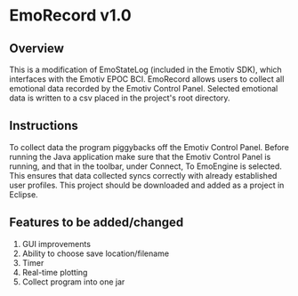 # EmoRecord v1.0

## Overview

This is a modification of EmoStateLog (included in the Emotiv SDK), which interfaces with the Emotiv EPOC BCI. EmoRecord allows users to collect all emotional data recorded by the Emotiv Control Panel. Selected emotional data is written to a csv placed in the project's root directory.

## Instructions

To collect data the program piggybacks off the Emotiv Control Panel. Before running the Java application make sure that the Emotiv Control Panel is running, and that in the toolbar, under Connect, To EmoEngine is selected. This ensures that data collected syncs correctly with already established user profiles.
This project should be downloaded and added as a project in Eclipse.

## Features to be added/changed

1. GUI improvements
2. Ability to choose save location/filename
3. Timer
4. Real-time plotting
5. Collect program into one jar
